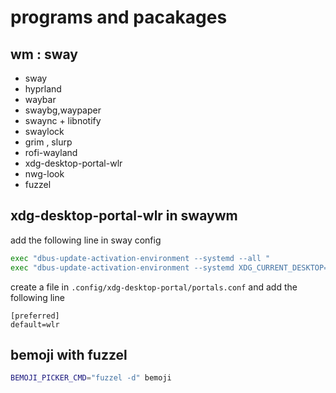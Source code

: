 # programs and pacakages

## wm : sway

- sway
- hyprland
- waybar
- swaybg,waypaper
- swaync + libnotify
- swaylock
- grim , slurp
- rofi-wayland
- xdg-desktop-portal-wlr
- nwg-look
- fuzzel

## xdg-desktop-portal-wlr in swaywm

add the following line in sway config

```bash
exec "dbus-update-activation-environment --systemd --all "
exec "dbus-update-activation-environment --systemd XDG_CURRENT_DESKTOP=sway "
```

create a file in `.config/xdg-desktop-portal/portals.conf` and add the following line

```
[preferred]
default=wlr
```

## bemoji with fuzzel

```sh
BEMOJI_PICKER_CMD="fuzzel -d" bemoji
```
